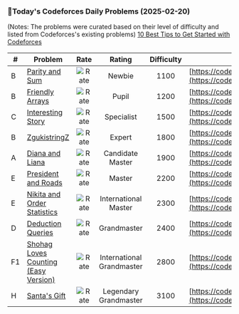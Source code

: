 ### 🌟Today's Codeforces Daily Problems (2025-02-20)
(Notes: The problems were curated based on their level of difficulty and listed from Codeforces's existing problems)
[10 Best Tips to Get Started with Codeforces](https://github.com/ika9810/Codeforces-Daily-Problems/blob/main/10%20Best%20Tips%20to%20Get%20Started%20with%20Codeforces.md)

| # | Problem | Rate| Rating | Difficulty | Contest |
|---| ----- | :--------: | :----------: | :----------: | ---------- |
|B|[Parity and Sum](https://codeforces.com/contest/1993/problem/B)|![Rate](https://img.shields.io/badge/Newbie-1100-lightgrey)|Newbie|1100|[https://codeforces.com/contest/1993](https://codeforces.com/contest/1993)|
|B|[Friendly Arrays](https://codeforces.com/contest/1870/problem/B)|![Rate](https://img.shields.io/badge/Pupil-1200-brightgreen)|Pupil|1200|[https://codeforces.com/contest/1870](https://codeforces.com/contest/1870)|
|C|[Interesting Story](https://codeforces.com/contest/1551/problem/C)|![Rate](https://img.shields.io/badge/Specialist-1500-9cf)|Specialist|1500|[https://codeforces.com/contest/1551](https://codeforces.com/contest/1551)|
|B|[ZgukistringZ](https://codeforces.com/contest/551/problem/B)|![Rate](https://img.shields.io/badge/Expert-1800-blue)|Expert|1800|[https://codeforces.com/contest/551](https://codeforces.com/contest/551)|
|A|[Diana and Liana](https://codeforces.com/contest/1120/problem/A)|![Rate](https://img.shields.io/badge/Candidate%20Master-1900-blueviolet)|Candidate Master|1900|[https://codeforces.com/contest/1120](https://codeforces.com/contest/1120)|
|E|[President and Roads](https://codeforces.com/contest/567/problem/E)|![Rate](https://img.shields.io/badge/Master-2200-orange)|Master|2200|[https://codeforces.com/contest/567](https://codeforces.com/contest/567)|
|E|[Nikita and Order Statistics](https://codeforces.com/contest/993/problem/E)|![Rate](https://img.shields.io/badge/International%20Master-2300-orange)|International Master|2300|[https://codeforces.com/contest/993](https://codeforces.com/contest/993)|
|D|[Deduction Queries](https://codeforces.com/contest/1044/problem/D)|![Rate](https://img.shields.io/badge/Grandmaster-2400-red)|Grandmaster|2400|[https://codeforces.com/contest/1044](https://codeforces.com/contest/1044)|
|F1|[Shohag Loves Counting (Easy Version)](https://codeforces.com/contest/2039/problem/F1)|![Rate](https://img.shields.io/badge/International%20Grandmaster-2800-red)|International Grandmaster|2800|[https://codeforces.com/contest/2039](https://codeforces.com/contest/2039)|
|H|[Santa's Gift](https://codeforces.com/contest/960/problem/H)|![Rate](https://img.shields.io/badge/Legendary%20Grandmaster-3100-red)|Legendary Grandmaster|3100|[https://codeforces.com/contest/960](https://codeforces.com/contest/960)|
